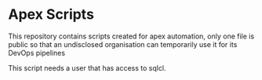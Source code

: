 # Apex Scripts

This repository contains scripts created for apex automation, only one file is public so that an undisclosed organisation can temporarily use it for its DevOps pipelines

This script needs a user that has access to sqlcl.
